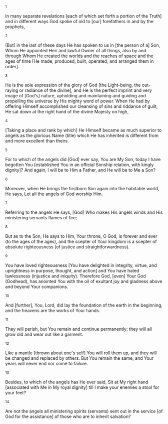 <sup>1</sup> 

In many separate revelations [each of which set forth a portion of the Truth] and in different ways God spoke of old to [our] forefathers in and by the prophets, 

<sup>2</sup> 

[But] in the last of these days He has spoken to us in [the person of a] Son, Whom He appointed Heir and lawful Owner of all things, also by and through Whom He created the worlds and the reaches of space and the ages of time [He made, produced, built, operated, and arranged them in order]. 

<sup>3</sup> 

He is the sole expression of the glory of God [the Light-being, the out-raying or radiance of the divine], and He is the perfect imprint and very image of [God's] nature, upholding and maintaining and guiding and propelling the universe by His mighty word of power. When He had by offering Himself accomplished our cleansing of sins and riddance of guilt, He sat down at the right hand of the divine Majesty on high, 

<sup>4</sup> 

[Taking a place and rank by which] He Himself became as much superior to angels as the glorious Name (title) which He has inherited is different from and more excellent than theirs. 

<sup>5</sup> 

For to which of the angels did [God] ever say, You are My Son, today I have begotten You [established You in an official Sonship relation, with kingly dignity]? And again, I will be to Him a Father, and He will be to Me a Son? 

<sup>6</sup> 

Moreover, when He brings the firstborn Son again into the habitable world, He says, Let all the angels of God worship Him. 

<sup>7</sup> 

Referring to the angels He says, [God] Who makes His angels winds and His ministering servants flames of fire; 

<sup>8</sup> 

But as to the Son, He says to Him, Your throne, O God, is forever and ever (to the ages of the ages), and the scepter of Your kingdom is a scepter of absolute righteousness (of justice and straightforwardness). 

<sup>9</sup> 

You have loved righteousness [You have delighted in integrity, virtue, and uprightness in purpose, thought, and action] and You have hated lawlessness (injustice and iniquity). Therefore God, [even] Your God (Godhead), has anointed You with the oil of exultant joy and gladness above and beyond Your companions. 

<sup>10</sup> 

And [further], You, Lord, did lay the foundation of the earth in the beginning, and the heavens are the works of Your hands. 

<sup>11</sup> 

They will perish, but You remain and continue permanently; they will all grow old and wear out like a garment. 

<sup>12</sup> 

Like a mantle [thrown about one's self] You will roll them up, and they will be changed and replaced by others. But You remain the same, and Your years will never end nor come to failure. 

<sup>13</sup> 

Besides, to which of the angels has He ever said, Sit at My right hand [associated with Me in My royal dignity] till I make your enemies a stool for your feet? 

<sup>14</sup> 

Are not the angels all ministering spirits (servants) sent out in the service [of God for the assistance] of those who are to inherit salvation?